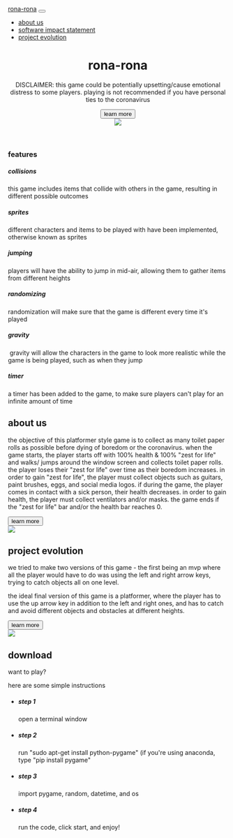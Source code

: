 <html lang="en">

<head>
	<base href="/">
	<!-- Required meta tags -->
	<title>Wappler starter page</title>
	<meta charset="utf-8">
	<meta name="viewport" content="width=device-width, initial-scale=1, shrink-to-fit=no">
	<!-- Bootstrap CSS -->
	<link href="https://stackpath.bootstrapcdn.com/font-awesome/4.7.0/css/font-awesome.min.css" rel="stylesheet" integrity="sha384-wvfXpqpZZVQGK6TAh5PVlGOfQNHSoD2xbE+QkPxCAFlNEevoEH3Sl0sibVcOQVnN" crossorigin="anonymous">
	<link rel="stylesheet" href="https://stackpath.bootstrapcdn.com/bootstrap/4.4.1/css/bootstrap.min.css" integrity="sha384-Vkoo8x4CGsO3+Hhxv8T/Q5PaXtkKtu6ug5TOeNV6gBiFeWPGFN9MuhOf23Q9Ifjh" crossorigin="anonymous">
	<!-- Custom CSS styles-->
	<link rel="stylesheet" href="css/style.css">
	<script src="https://code.jquery.com/jquery-3.3.1.slim.min.js" integrity="sha384-q8i/X+965DzO0rT7abK41JStQIAqVgRVzpbzo5smXKp4YfRvH+8abtTE1Pi6jizo" crossorigin="anonymous"></script>
</head>

<body>
	<nav class="navbar navbar-light bg-light navbar-expand-lg fixed-top">
		<div class="container"> <a class="navbar-brand" href="https://sd2020spring.github.io/DepthProject-prisha-rishita-and-kate/index.html">rona-rona</a>
			<button class="navbar-toggler" type="button" data-toggle="collapse" data-target="#navbarNav" aria-controls="navbarNav" aria-expanded="false" aria-label="Toggle navigation"> <span class="navbar-toggler-icon"></span> </button>
			<div class="collapse navbar-collapse" id="navbarNav">
				<ul class="navbar-nav ml-auto">
					<li class="nav-item active"> <a class="nav-link" href="https://sd2020spring.github.io/DepthProject-prisha-rishita-and-kate/pages/aboutus.html">about us</a> </li>
					<li class="nav-item"> <a class="nav-link" href="https://sd2020spring.github.io/DepthProject-prisha-rishita-and-kate/pages/softwareimpactstatement.html">software impact statement</a> </li>
					<li class="nav-item"> <a class="nav-link" href="https://sd2020spring.github.io/DepthProject-prisha-rishita-and-kate/pages/evolution.html">project evolution</a> </li>
				</ul>
			</div>
		</div>
	</nav>
	<header id="page-header" class="pb-md-5 pb-5 pb-lg-0">
		<div class="container">
			<div class="row">
				<div id="header-text" class="order-2 order-sm-2 order-md-1 col-12 col-sm-12 col-md-7 col-lg-6">
					<h1 class="display-4">rona-rona</h1>
					<p class="lead">
						DISCLAIMER: this game could be potentially upsetting/cause emotional distress to some players. playing is not recommended if you have personal ties to the coronavirus</p>
					<a class="nav-link" href="https://sd2020spring.github.io/DepthProject-prisha-rishita-and-kate/pages/softwareimpactstatement.html"><button type="button" class="btn btn-primary">learn more
					</button></a>
				</div>
				<div id="header-img" class="order-1 order-sm-1 order-md-2 col-12 col-sm-12 col-md-5 col-lg-6">
					<img class="img-fluid" src="https://img.nickpic.host/3Xxti6.jpg"> </div>
			</div>
		</div>
	</header>
	<section id="features" class="bg-white">
		<div class="container">
			<div class="row">
				<div class="col-12 text-center">
					<h3 class="section-title">features</h3>
				</div>
			</div>
			<div class="row">
				<div class="col-12 col-md-6 col-lg-4 text-center py-4"> <i class="fa fa-car fa-4x text-muted" aria-hidden="true"></i>
					<h5 class="text-info">collisions</h5>
					<p class="text-muted">this game includes items that collide with others in the game, resulting in different possible outcomes&nbsp;</p>
				</div>
				<div class="col-12 col-md-6 col-lg-4 text-center py-4"> <i class="fa fa-user fa-4x text-muted" aria-hidden="true"></i>
					<h5 class="text-info">sprites</h5>
					<p class="text-muted">different characters and items to be played with have been implemented, otherwise known as sprites&nbsp;</p>
				</div>
				<div class="col-12 col-md-6 col-lg-4 text-center py-4"> <i class="fa fa-chevron-up fa-4x text-muted" aria-hidden="true"></i>
					<h5 class="text-info">jumping</h5>
					<p class="text-muted">players will have the ability to jump in mid-air, allowing them to gather items from different heights</p>
				</div>
				<div class="col-12 col-md-6 col-lg-4 text-center py-4"> <i aria-hidden="true" class="fa fa-random fa-4x text-muted"></i>
					<h5 class="text-info">randomizing</h5>
					<p class="text-muted">randomization will make sure that the game is different every time it's played&nbsp;</p>
				</div>
				<div class="col-12 col-md-6 col-lg-4 text-center py-4"> <i class="fa fa-arrow-down fa-4x text-muted" aria-hidden="true"></i>
					<h5 class="text-info">gravity</h5>
					<p class="text-muted">&nbsp;gravity will allow the characters in the game to look more realistic while the game is being played, such as when they jump</p>
				</div>
				<div class="col-12 col-md-6 col-lg-4 text-center py-4"> <i class="fa fa-clock-o fa-4x text-muted" aria-hidden="true"></i>
					<h5 class="text-info">timer</h5>
					<p class="text-muted">a timer has been added to the game, to make sure players can't play for an infinite amount of time</p>
				</div>
			</div>
		</div>
	</section>
	<section id="screenshots" class="bg-light">
		<div class="container-fluid px-lg-0 px-3">
			<div class="row align-items-center px-lg-0 no-gutters">
				<div class="col-12 col-lg-4 mx-auto order-lg-2 mb-3">
					<h2>about us</h2>
					<p>the objective of this platformer style game is to collect as many toilet paper rolls as possible before dying of boredom or the coronavirus. when the game starts, the player starts off with 100% health &amp; 100% "zest for
						life" and walks/ jumps around the window screen and collects toilet paper rolls. the player loses their "zest for life" over time as their boredom increases. in order to gain "zest for life", the player must collect objects
						such as guitars, paint brushes, eggs, and social media logos. if during the game, the player comes in contact with a sick person, their health decreases. in order to gain health, the player must collect ventilators and/or
						masks. the game ends if the "zest for life" bar and/or the health bar reaches 0.</p>
					<p></p>
					<a class="nav-link" href="https://sd2020spring.github.io/DepthProject-prisha-rishita-and-kate/pages/aboutus.html"><button type="button" class="btn btn-primary">learn more
					</button></a>
				</div>
				<div class="col-12 col-lg-6 order-lg-1"> <img class="img-fluid" src="https://img.nickpic.host/3XxM2p.jpg"> </div>
			</div>
			<div class="row align-items-center px-lg-0 no-gutters">
				<div class="col-12 col-lg-4 mx-auto order-lg-1 mb-3">
					<h2>project evolution</h2>
					<p>we tried to make two versions of this game - the first being an mvp where all the player would have to do was using the left and right arrow keys, trying to catch objects all on one level.</p>
					<p>the ideal final version of this game is a platformer, where the player has to use the up arrow key in addition to the left and right ones, and has to catch and avoid different objects and obstacles at different heights.</p>
					<a class="nav-link" href="https://sd2020spring.github.io/DepthProject-prisha-rishita-and-kate/pages/evolution.html"><button type="button" class="btn btn-primary">learn more
					</button></a>
				</div>
				<div class="col-12 col-lg-6 order-lg-2"> <img class="img-fluid" src="https://img.nickpic.host/3Xx1xY.jpg"> </div>
			</div>
		</div>
	</section>
	<section id="faq" class="bg-white">
		<div class="container">
			<div class="row">
				<div class="col-12 col-md-4">
					<h2>download</h2>
					<p class="lead">want to play?</p>
					<p class="text-muted">here are some simple instructions</p>
				</div>
				<div class="col-12 col-md-8">
					<ul class="list list-unstyled">
						<li>
							<h5 class="bold">step 1</h5>
							<p class="mt-1">open a terminal window</p>
						</li>
						<li>
							<h5 class="bold">step 2</h5>
							<p class="mt-1">run "sudo apt-get install python-pygame" (if you're using anaconda, type "pip install pygame"&nbsp;</p>
						</li>
						<li>
							<h5 class="bold">step 3</h5>
							<p class="mt-1">import pygame, random, datetime, and os</p>
						</li>
						<li>
							<h5 class="bold">step 4</h5>
							<p class="mt-1">run the code, click start, and enjoy!</p>
						</li>
					</ul>
				</div>
			</div>
		</div>
	</section>
	<!-- Optional JavaScript -->
	<!-- jQuery first, then Popper.js, then Bootstrap JS -->
	<script src="https://cdnjs.cloudflare.com/ajax/libs/popper.js/1.16.0/umd/popper.min.js" integrity="sha384-Q6E9RHvbIyZFJoft+2mJbHaEWldlvI9IOYy5n3zV9zzTtmI3UksdQRVvoxMfooAo" crossorigin="anonymous"></script>
	<script src="https://stackpath.bootstrapcdn.com/bootstrap/4.4.1/js/bootstrap.min.js" integrity="sha384-wfSDF2E50Y2D1uUdj0O3uMBJnjuUD4Ih7YwaYd1iqfktj0Uod8GCExl3Og8ifwB6" crossorigin="anonymous"></script>
</body>

</html>
